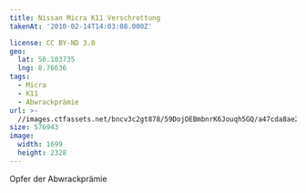 ```yaml
---
title: Nissan Micra K11 Verschrottung
takenAt: '2010-02-14T14:03:08.000Z'

license: CC BY-ND 3.0
geo:
  lat: 50.103735
  lng: 8.76636
tags:
  - Micra
  - K11
  - Abwrackprämie
url: >-
  //images.ctfassets.net/bncv3c2gt878/59DojOEBmbnrK6Jouqh5GQ/a47cda8ae2ecb6af154ad24f6e0bd904/nissan-micra-k11-verschrottung_4355644267_o
size: 576943
image:
  width: 1699
  height: 2328
---
```


Opfer der Abwrackprämie
